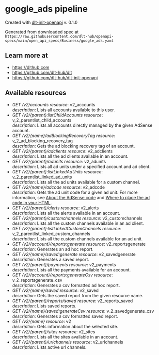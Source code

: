 # google_ads pipeline

Created with [dlt-init-openapi](https://github.com/dlt-hub/dlt-init-openapi) v. 0.1.0

Generated from downloaded spec at `https://raw.githubusercontent.com/dlt-hub/openapi-specs/main/open_api_specs/Business/google_ads.yaml`
## Learn more at

* https://dlthub.com
* https://github.com/dlt-hub/dlt
* https://github.com/dlt-hub/dlt-init-openapi


## Available resources
* _GET /v2/accounts_ 
  *resource*: v2_accounts  
  *description*: Lists all accounts available to this user.
* _GET /v2/{parent}:listChildAccounts_ 
  *resource*: v_2_parentlist_child_accounts  
  *description*: Lists all accounts directly managed by the given AdSense account.
* _GET /v2/{name}/adBlockingRecoveryTag_ 
  *resource*: v_2_ad_blocking_recovery_tag  
  *description*: Gets the ad blocking recovery tag of an account.
* _GET /v2/{parent}/adclients_ 
  *resource*: v2_adclients  
  *description*: Lists all the ad clients available in an account.
* _GET /v2/{parent}/adunits_ 
  *resource*: v2_adunits  
  *description*: Lists all ad units under a specified account and ad client.
* _GET /v2/{parent}:listLinkedAdUnits_ 
  *resource*: v_2_parentlist_linked_ad_units  
  *description*: Lists all the ad units available for a custom channel.
* _GET /v2/{name}/adcode_ 
  *resource*: v2_adcode  
  *description*: Gets the ad unit code for a given ad unit. For more information, see [About the AdSense code](https://support.google.com/adsense/answer/9274634) and [Where to place the ad code in your HTML](https://support.google.com/adsense/answer/9190028).
* _GET /v2/{parent}/alerts_ 
  *resource*: v2_alerts  
  *description*: Lists all the alerts available in an account.
* _GET /v2/{parent}/customchannels_ 
  *resource*: v2_customchannels  
  *description*: Lists all the custom channels available in an ad client.
* _GET /v2/{parent}:listLinkedCustomChannels_ 
  *resource*: v_2_parentlist_linked_custom_channels  
  *description*: Lists all the custom channels available for an ad unit.
* _GET /v2/{account}/reports:generate_ 
  *resource*: v2_reportsgenerate  
  *description*: Generates an ad hoc report.
* _GET /v2/{name}/saved:generate_ 
  *resource*: v2_savedgenerate  
  *description*: Generates a saved report.
* _GET /v2/{parent}/payments_ 
  *resource*: v2_payments  
  *description*: Lists all the payments available for an account.
* _GET /v2/{account}/reports:generateCsv_ 
  *resource*: v_2_reportsgenerate_csv  
  *description*: Generates a csv formatted ad hoc report.
* _GET /v2/{name}/saved_ 
  *resource*: v2_saved  
  *description*: Gets the saved report from the given resource name.
* _GET /v2/{parent}/reports/saved_ 
  *resource*: v2_reports_saved  
  *description*: Lists saved reports.
* _GET /v2/{name}/saved:generateCsv_ 
  *resource*: v_2_savedgenerate_csv  
  *description*: Generates a csv formatted saved report.
* _GET /v2/{name}_ 
  *resource*: v2  
  *description*: Gets information about the selected site.
* _GET /v2/{parent}/sites_ 
  *resource*: v2_sites  
  *description*: Lists all the sites available in an account.
* _GET /v2/{parent}/urlchannels_ 
  *resource*: v2_urlchannels  
  *description*: Lists active url channels.

